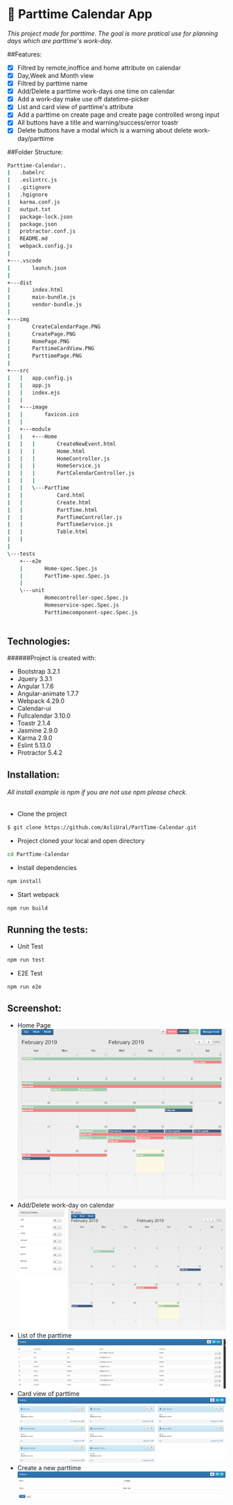 # :date: Parttime Calendar App 
*This project made for parttime.*
*The goal is more pratical use for planning days which are parttime's work-day.*

##Features:
- [x] Filtred by remote,inoffice and home attribute on calendar
- [x] Day,Week and Month view 
- [x] Filtred by parttime name
- [x] Add/Delete a parttime work-days one time on calendar
- [x] Add a work-day make use off datetime-picker
- [x] List and card view of parttime's attribute
- [x] Add a parttime on create page and create page controlled  wrong input
- [x] All buttons have a title and warning/success/error toastr
- [x] Delete buttons have a modal which is a warning about delete work-day/parttime

##Folder Structure:
```sh
Parttime-Calendar:.
|   .babelrc
|   .eslintrc.js
|   .gitignore
|   .hgignore
|   karma.conf.js
|   output.txt
|   package-lock.json
|   package.json
|   protractor.conf.js
|   README.md
|   webpack.config.js
|   
+---.vscode
|       launch.json
|       
+---dist
|       index.html
|       main-bundle.js
|       vendor-bundle.js
|       
+---img
|       CreateCalendarPage.PNG
|       CreatePage.PNG
|       HomePage.PNG
|       ParttimeCardView.PNG
|       ParttimePage.PNG
|       
+---src
|   |   app.config.js
|   |   app.js
|   |   index.ejs
|   |   
|   +---image
|   |       favicon.ico
|   |       
|   +---module
|   |   +---Home
|   |   |       CreateNewEvent.html
|   |   |       Home.html
|   |   |       HomeController.js
|   |   |       HomeService.js
|   |   |       PartCalendarController.js
|   |   |       
|   |   \---PartTime
|   |           Card.html
|   |           Create.html
|   |           PartTime.html
|   |           PartTimeController.js
|   |           PartTimeService.js
|   |           Table.html
|   |                    
|           
\---tests
    +---e2e
    |       Home-spec.Spec.js
    |       PartTime-spec.Spec.js
    |       
    \---unit
            Homecontroller-spec.Spec.js
            Homeservice-spec.Spec.js
            Parttimecomponent-spec.Spec.js
            
```




## Technologies:
######Project is created with:
- Bootstrap 3.2.1 
- Jquery 3.3.1
- Angular 1.7.6 
- Angular-animate 1.7.7
- Webpack 4.29.0
- Calendar-ui
- Fullcalendar 3.10.0
- Toastr 2.1.4
- Jasmine 2.9.0
- Karma 2.9.0
- Eslint 5.13.0
- Protractor 5.4.2

## Installation:
###### All install example is npm if you are not use npm  please check.
- Clone the project
```sh
$ git clone https://github.com/AsliUral/PartTime-Calendar.git
```
- Project cloned your local and open directory
```sh
cd PartTime-Calendar
```
- Install dependencies
```sh
npm install
```
- Start webpack
```sh
npm run build
```


## Running the tests:
- Unit Test
```sh
npm run test
```
- E2E Test
```sh
npm run e2e
```

## Screenshot:
- Home Page
![HomePage](./img/HomePage.PNG)
- Add/Delete work-day on calendar
![CreateCalendarPage](./img/CreateCalendarPage.PNG)
- List of the parttime
![ParttimePage](./img/ParttimePage.PNG)
- Card view of parttime
![ParttimeCardView](./img/ParttimeCardView.PNG)
- Create a new parttime
![CreatePage](./img/CreatePage.PNG)